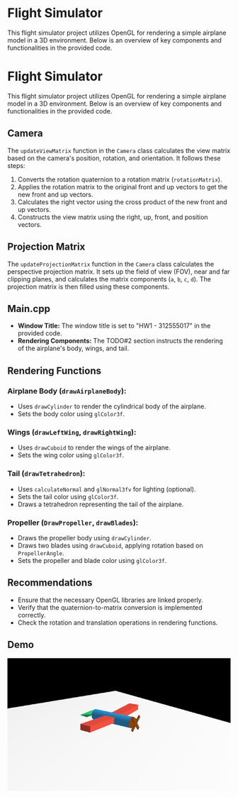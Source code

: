 # Flight Simulator
This flight simulator project utilizes OpenGL for rendering a simple airplane model in a 3D environment. Below is an overview of key components and functionalities in the provided code.
# Flight Simulator

This flight simulator project utilizes OpenGL for rendering a simple airplane model in a 3D environment. Below is an overview of key components and functionalities in the provided code.

## Camera

The `updateViewMatrix` function in the `Camera` class calculates the view matrix based on the camera's position, rotation, and orientation. It follows these steps:

1. Converts the rotation quaternion to a rotation matrix (`rotationMatrix`).
2. Applies the rotation matrix to the original front and up vectors to get the new front and up vectors.
3. Calculates the right vector using the cross product of the new front and up vectors.
4. Constructs the view matrix using the right, up, front, and position vectors.

## Projection Matrix

The `updateProjectionMatrix` function in the `Camera` class calculates the perspective projection matrix. It sets up the field of view (FOV), near and far clipping planes, and calculates the matrix components (`a`, `b`, `c`, `d`). The projection matrix is then filled using these components.

## Main.cpp

- **Window Title:** The window title is set to "HW1 - 312555017" in the provided code.
- **Rendering Components:** The TODO#2 section instructs the rendering of the airplane's body, wings, and tail.

## Rendering Functions

### Airplane Body (`drawAirplaneBody`):

- Uses `drawCylinder` to render the cylindrical body of the airplane.
- Sets the body color using `glColor3f`.

### Wings (`drawLeftWing`, `drawRightWing`):

- Uses `drawCuboid` to render the wings of the airplane.
- Sets the wing color using `glColor3f`.

### Tail (`drawTetrahedron`):

- Uses `calculateNormal` and `glNormal3fv` for lighting (optional).
- Sets the tail color using `glColor3f`.
- Draws a tetrahedron representing the tail of the airplane.

### Propeller (`DrawPropeller`, `drawBlades`):

- Draws the propeller body using `drawCylinder`.
- Draws two blades using `drawCuboid`, applying rotation based on `PropellerAngle`.
- Sets the propeller and blade color using `glColor3f`.

## Recommendations

- Ensure that the necessary OpenGL libraries are linked properly.
- Verify that the quaternion-to-matrix conversion is implemented correctly.
- Check the rotation and translation operations in rendering functions.
## Demo

![image](https://github.com/Yang-Shun-Yu/computer-graph/blob/master/Airplane/airplaneimage.png)
   
